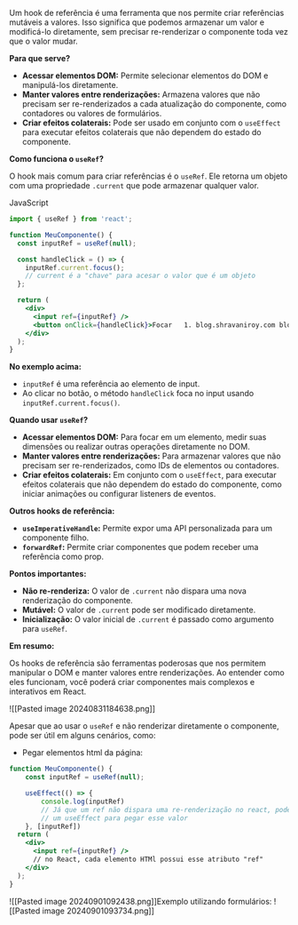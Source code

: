 Um hook de referência é uma ferramenta que nos permite criar referências mutáveis a valores. Isso significa que podemos armazenar um valor e modificá-lo diretamente, sem precisar re-renderizar o componente toda vez que o valor mudar.

**Para que serve?**

- **Acessar elementos DOM:** Permite selecionar elementos do DOM e manipulá-los diretamente.
- **Manter valores entre renderizações:** Armazena valores que não precisam ser re-renderizados a cada atualização do componente, como contadores ou valores de formulários.
- **Criar efeitos colaterais:** Pode ser usado em conjunto com o `useEffect` para executar efeitos colaterais que não dependem do estado do componente.

**Como funciona o `useRef`?**

O hook mais comum para criar referências é o `useRef`. Ele retorna um objeto com uma propriedade `.current` que pode armazenar qualquer valor.

JavaScript

```jsx
import { useRef } from 'react';

function MeuComponente() {
  const inputRef = useRef(null);

  const handleClick = () => {
    inputRef.current.focus();
    // current é a "chave" para acesar o valor que é um objeto
  };

  return (
    <div>
      <input ref={inputRef} />
      <button onClick={handleClick}>Focar   1. blog.shravaniroy.com blog.shravaniroy.com no input</button>
    </div>
  );
}
```

**No exemplo acima:**

- `inputRef` é uma referência ao elemento de input.
- Ao clicar no botão, o método `handleClick` foca no input usando `inputRef.current.focus()`.

**Quando usar `useRef`?**

- **Acessar elementos DOM:** Para focar em um elemento, medir suas dimensões ou realizar outras operações diretamente no DOM.
- **Manter valores entre renderizações:** Para armazenar valores que não precisam ser re-renderizados, como IDs de elementos ou contadores.
- **Criar efeitos colaterais:** Em conjunto com o `useEffect`, para executar efeitos colaterais que não dependem do estado do componente, como iniciar animações ou configurar listeners de eventos.

**Outros hooks de referência:**

- **`useImperativeHandle`:** Permite expor uma API personalizada para um componente filho.
- **`forwardRef`:** Permite criar componentes que podem receber uma referência como prop.

**Pontos importantes:**

- **Não re-renderiza:** O valor de `.current` não dispara uma nova renderização do componente.
- **Mutável:** O valor de `.current` pode ser modificado diretamente.
- **Inicialização:** O valor inicial de `.current` é passado como argumento para `useRef`.

**Em resumo:**

Os hooks de referência são ferramentas poderosas que nos permitem manipular o DOM e manter valores entre renderizações. Ao entender como eles funcionam, você poderá criar componentes mais complexos e interativos em React.

![[Pasted image 20240831184638.png]]

Apesar que ao usar o `useRef` e não renderizar diretamente o componente, pode ser útil em alguns cenários, como:

- Pegar elementos html da página:
```jsx
function MeuComponente() {
	const inputRef = useRef(null);

	useEffect(() => {
		console.log(inputRef)
		// Já que um ref não dispara uma re-renderização no react, pode usar
		// um useEffect para pegar esse valor
	}, [inputRef])
  return (
    <div>
      <input ref={inputRef} />
      // no React, cada elemento HTMl possui esse atributo "ref"
    </div>
  );
}
```

![[Pasted image 20240901092438.png]]Exemplo utilizando formulários:
![[Pasted image 20240901093734.png]]